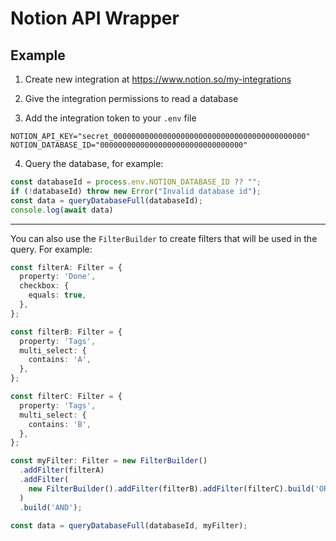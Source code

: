 # Notion API Wrapper

## Example

1. Create new integration at https://www.notion.so/my-integrations

2. Give the integration permissions to read a database

3. Add the integration token to your `.env` file
```env
NOTION_API_KEY="secret_0000000000000000000000000000000000000000000"
NOTION_DATABASE_ID="00000000000000000000000000000000"
```

4. Query the database, for example:
```ts
const databaseId = process.env.NOTION_DATABASE_ID ?? "";
if (!databaseId) throw new Error("Invalid database id");
const data = queryDatabaseFull(databaseId);
console.log(await data)
```

---
You can also use the `FilterBuilder` to create filters that will be used in the query. For example:
```ts
const filterA: Filter = {
  property: 'Done',
  checkbox: {
    equals: true,
  },
};

const filterB: Filter = {
  property: 'Tags',
  multi_select: {
    contains: 'A',
  },
};

const filterC: Filter = {
  property: 'Tags',
  multi_select: {
    contains: 'B',
  },
};

const myFilter: Filter = new FilterBuilder()
  .addFilter(filterA)
  .addFilter(
    new FilterBuilder().addFilter(filterB).addFilter(filterC).build('OR')
  )
  .build('AND');

const data = queryDatabaseFull(databaseId, myFilter);
```